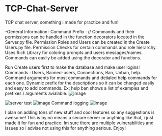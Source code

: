 # TCP-Chat-Server
TCP chat server, something i made for practice and fun!

-General Information-
Command Prefix : // 
Commands and their permissions can be handled in the function decorators located in the Server.py file.
Permission Roles and Users can be created in the Create Users.py file.
Permission Checks for certain commands and role hierarchy.
Uses Rich Library for coloring prompts and users messages/names.
Commands can easily be added using the decorator and functions.

Run Create users first to make the database and make user logins!
Commands : Users, Banned-users, Connections, Ban, Unban, help.
Command arguments for most commands and detialed help commands for each one.
Dynamic prefix for the descriptions so it can be changed easily and easy to add commands.
Ex: help ban shows a list of examples and prefixes / arguments avialable.
![image](https://user-images.githubusercontent.com/80642468/138542119-8e6ae157-262a-4a9f-99a6-108e37b2cd97.png)

![server test](https://user-images.githubusercontent.com/80642468/128669686-84d4e8da-17ff-4137-b66a-8e1351bef8fb.PNG)
![image](https://user-images.githubusercontent.com/80642468/138542668-7f6fc127-d989-4eb5-af84-8d27530acf44.png)
Command logging
![image](https://user-images.githubusercontent.com/80642468/138542678-c3ab93a8-3c47-4a2d-a61c-9d1a495e8f6f.png)

I plan on adding tons of new stuff and cool features so any suggestions is awesome! This is by no means a secure server or anything like that, i just made it for fun and practice. Im sure there are multiple vulnerabilities and issues so i advise not using this for anything serious.
Enjoy!
